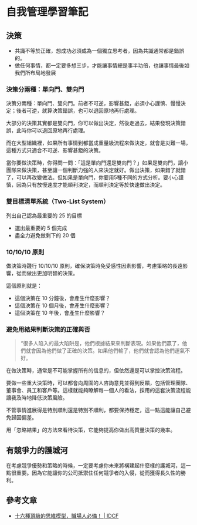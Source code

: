# 自我管理學習筆記

## 決策

* 共識不等於正確，想成功必須成為一個獨立思考者，因為共識通常都是錯誤的。
* 做任何事情，都一定要多想三步，才能讓事情總是事半功倍，也讓事情最後如我們所布局地發展

### 決策分兩種：單向門、雙向門

決策分兩種：單向門、雙向門。前者不可逆，影響甚鉅，必須小心謹慎、慢慢決定；後者可逆，就算決策錯誤，也可以退回原地再行處理。

大部分的決策其實都是雙向門，你可以做出決定，然後走過去，結果發現決策錯誤，此時你可以退回原地再行處理。

而在大型組織裡，如果所有事情到都當成重量級流程來做決定，就會是災難一場，這種方式只適合不可逆、影響甚鉅的決策。

當你要做決策時，你得問一問：「這是單向門還是雙向門？」如果是雙向門，讓小團隊來做決策，甚至讓一個判斷力強的人來決定就好。做出決策，如果錯了就錯了，可以再改變做法。但如果是單向門，你要用5種不同的方式分析。要小心謹慎，因為只有放慢速度才能順利決定，而順利決定等於快速做出決定。

### 雙目標清單系統（Two-List System）

列出自己認為最重要的 25 的目標

* 選出最重要的 5 個完成
* 盡全力避免做剩下的 20 個

### 10/10/10 原則

做決策時踐行 10/10/10 原則，確保決策時免受感性因素影響，考慮策略的長遠影響，從而做出更加明智的決策。

這個原則就是：

* 這個決策在 10 分鐘後，會產生什麼影響？
* 這個決策在 10 個月後，會產生什麼影響？
* 這個決策在 10 年後，會產生什麼影響？

### 避免用結果判斷決策的正確與否

> “很多人陷入的最大陷阱是，他們根據結果來判斷表現。如果他們贏了，他們就會因為他們做了正確的決策。如果他們輸了，他們就會認為他們運氣不好。

在做決策時，通常是不可能掌握所有的信息的，但依然還是可以掌控決策流程。

要做一些重大決策時，可以都會向周圍的人咨詢意見並得到反饋，包括管理團隊、董事會、員工和客戶等。這樣就能夠瞭解每一個人的看法，採用的這套決策流程能讓我及時地降低決策風險。

不管事情進展得是特別順利還是特別不順利，都要保持穩定，這一點這能讓自己避免歸因偏差。

用「忽略結果」的方法來看待決策，它能夠提高你做出高質量決策的幾率。

## 有競爭力的護城河

在考慮競爭優勢和策略的時候，一定要考慮你未來將構建起什麼樣的護城河，這一點很重要。因為它能讓你的公司抵禦住任何競爭者的入侵，從而獲得長久性的勝利。

## 參考文章

* [十六種頂級的思維模型，職場人必備！ | IDCF](https://mp.weixin.qq.com/s/b-cS9Apqh6_Zbfxcx-WCow)
